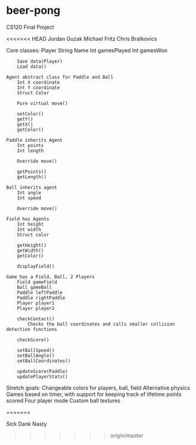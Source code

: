 # beer-pong
CS120 Final Project

<<<<<<< HEAD
Jordan Guzak
Michael Fritz
Chris Bratkovics

Core classes:
	Player
		String Name
		Int gamesPlayed
		Int gamesWon
		
		Save data(Player)
		Load data()
		
	Agent abstract class for Paddle and Ball
		Int X coordinate
		Int Y coordinate
		Struct Color
		
		Pure virtual move()
		
		setColor()
		getY()
		getX()
		getColor()
	
	Paddle inherits Agent
		Int points
		Int length
		
		Override move()
		
		getPoints()
		getLength()
		
	Ball inherits agent
		Int angle
		Int speed
		
		Override move()
	
	Field has Agents
		Int height
		Int width
		Struct color
		
		getHeight()
		getWidth()
		getColor()
		
		displayField()
	
	Game has a Field, Ball, 2 Players
		Field gameField
		Ball gameBall
		Paddle leftPaddle
		Paddle rightPaddle
		Player player1
		Player player2
		
		checkContact()
			Checks the ball coordinates and calls smaller collision detection functions
		
		checkScore()
		
		setBallSpeed()
		setBallAngle()
		setBallCoordinates()
		
		updateScore(Paddle)
		updatePlayerStats()
		
	
		
Stretch goals:
	Changeable colors for players, ball, field
	Alternative physics
	Games based on timer, with support for keeping track of lifetime points scored
	Four player mode
	Custom ball textures

=======

Sick Dank Nasty
>>>>>>> origin/master
